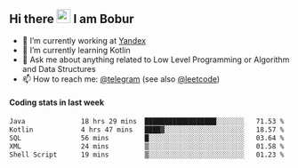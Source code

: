 ## Hi there <img src="https://media.giphy.com/media/hvRJCLFzcasrR4ia7z/giphy.gif" width="25px" height="25px"> I am Bobur

- 💼 I’m currently working at [Yandex](https://yandex.ru/)
- 🌱 I’m currently learning Kotlin
- 💬 Ask me about anything related to Low Level Programming or Algorithm and Data Structures
- 📫 How to reach me: [@telegram](https://t.me/octoant) (see also [@leetcode](https://leetcode.com/octoant/))    

#### Coding stats in last week

<!--START_SECTION:waka-->

```txt
Java              18 hrs 29 mins  ██████████████████░░░░░░░   71.53 %
Kotlin            4 hrs 47 mins   ████▓░░░░░░░░░░░░░░░░░░░░   18.57 %
SQL               56 mins         █░░░░░░░░░░░░░░░░░░░░░░░░   03.64 %
XML               24 mins         ▒░░░░░░░░░░░░░░░░░░░░░░░░   01.58 %
Shell Script      19 mins         ▒░░░░░░░░░░░░░░░░░░░░░░░░   01.23 %
```

<!--END_SECTION:waka-->
